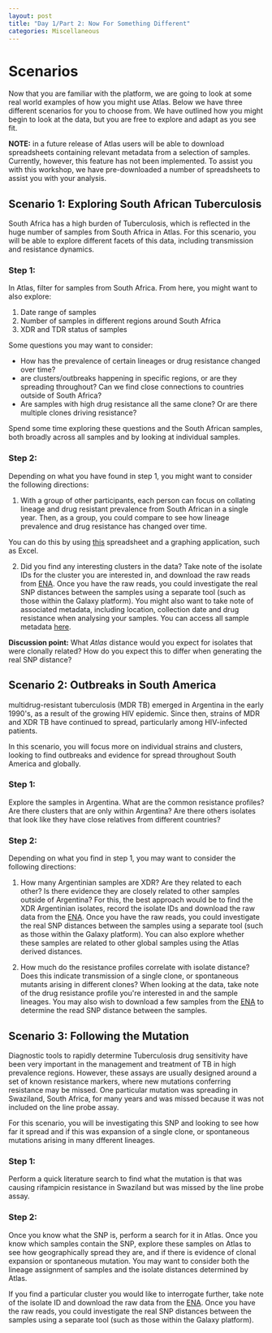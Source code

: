 ```yaml
---
layout: post
title: "Day 1/Part 2: Now For Something Different"
categories: Miscellaneous
---
```


# Scenarios

Now that you are familiar with the platform, we are going to look at some real world examples of how you might use Atlas. Below we have three different scenarios for you to choose from. We have outlined how you might begin to look at the data, but you are free to explore and adapt as you see fit. 

**NOTE:** in a future release of Atlas users will be able to download spreadsheets containing relevant metadata from a selection of samples. Currently, however, this feature has not been implemented. To assist you with this workshop, we have pre-downloaded a number of spreadsheets to assist you with your analysis. 

## Scenario 1: Exploring South African Tuberculosis

South Africa has a high burden of Tuberculosis, which is reflected in the huge number of samples from South Africa in Atlas. For this scenario, you will be able to explore different facets of this data, including transmission and resistance dynamics. 


### Step 1:

In Atlas, filter for samples from South Africa. From here, you might want to also explore: 

1. Date range of samples
2. Number of samples in different regions around South Africa
3. XDR and TDR status of samples


Some questions you may want to consider:

* How has the prevalence of certain lineages or drug resistance changed over time? 
* are clusters/outbreaks happening in specific regions, or are they spreading throughout? Can we find close connections to countries outside of South Africa? 
* Are samples with high drug resistance all the same clone? Or are there multiple clones driving resistance?


Spend some time exploring these questions and the South African samples, both broadly across all samples and by looking at individual samples.


### Step 2:

Depending on what you have found in step 1, you might want to consider the following directions: 


1. With a group of other participants, each person can focus on collating lineage and drug resistant prevalence from South African in a single year. Then, as a group, you could compare to see how lineage prevalence and drug resistance has changed over time.

You can do this by using [this](metadata_spreadsheetSA) spreadsheet and a graphing application, such as Excel. 

2. Did you find any interesting clusters in the data? Take note of the isolate IDs for the cluster you are interested in, and download the raw reads from [ENA](https://www.ebi.ac.uk/ena/browser/home). Once you have the raw reads, you could investigate the real SNP distances between the samples using a separate tool (such as those within the Galaxy platform). You might also want to take note of associated metadata, including location, collection date and drug resistance when analysing your samples. You can access all sample metadata [here](metadata_spreadsheetSA).

**Discussion point:** What _Atlas_ distance would you expect for isolates that were clonally related? How do you expect this to differ when generating the real SNP distance? 




## Scenario 2: Outbreaks in South America

multidrug-resistant tuberculosis (MDR TB) emerged in Argentina in the early 1990's, as a result of the growing HIV epidemic. Since then, strains of MDR and XDR TB have continued to spread, particularly among HIV-infected patients. 

In this scenario, you will focus more on individual strains and clusters, looking to find outbreaks and evidence for spread throughout South America and globally. 


### Step 1: 

Explore the samples in Argentina. What are the common resistance profiles? Are there clusters that are only within Argentina? Are there others isolates that look like they have close relatives from different countries? 


### Step 2: 

Depending on what you find in step 1, you may want to consider the following directions: 

1. How many Argentinian samples are XDR? Are they related to each other? Is there evidence they are closely related to other samples outside of Argentina? For this, the best approach would be to find the XDR Argentinian isolates, record the isolate IDs and download the raw data from the [ENA](https://www.ebi.ac.uk/ena/browser/home). Once you have the raw reads, you could investigate the real SNP distances between the samples using a separate tool (such as those within the Galaxy platform). You can also explore whether these samples are related to other global samples using the Atlas derived distances. 

2. How much do the resistance profiles correlate with isolate distance? Does this indicate transmission of a single clone, or spontaneous mutants arising in different clones? When looking at the data, take note of the drug resistance profile you're interested in and the sample lineages. You may also wish to download a few samples from the [ENA](https://www.ebi.ac.uk/ena/browser/home) to determine the read SNP distance between the samples. 

 
 
## Scenario 3: Following the Mutation
 
Diagnostic tools to rapidly determine Tuberculosis drug sensitivity have been very important in the management and treatment of TB in high prevalence regions. However, these assays are usually designed around a set of known resistance markers, where new mutations conferring resistance may be missed. One particular mutation was spreading in Swaziland, South Africa, for many years and was missed because it was not included on the line probe assay. 

For this scenario, you will be investigating this SNP and looking to see how far it spread and if this was expansion of a single clone, or spontaneous mutations arising in many dfferent lineages. 

### Step 1: 

Perform a quick literature search to find what the mutation is that was causing rifampicin resistance in Swaziland but was missed by the line probe assay.

### Step 2: 

Once you know what the SNP is, perform a search for it in Atlas. Once you know which samples contain the SNP, explore these samples on Atlas to see how geographically spread they are, and if there is evidence of clonal expansion or spontaneous mutation. You may want to consider both the lineage assignment of samples and the isolate distances determined by Atlas. 

If you find a particular cluster you would like to interrogate further, take note of the isolate ID and download the raw data from the [ENA](https://www.ebi.ac.uk/ena/browser/home). Once you have the raw reads, you could investigate the real SNP distances between the samples using a separate tool (such as those within the Galaxy platform).



